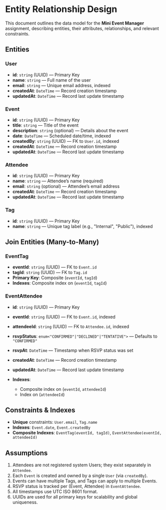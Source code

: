 # Entity Relationship Design

This document outlines the data model for the **Mini Event Manager** assignment, describing entities, their attributes, relationships, and relevant constraints.

## Entities

### User

- **id**: `string` (UUID) — Primary Key
- **name**: `string` — Full name of the user
- **email**: `string` — Unique email address, indexed
- **createdAt**: `DateTime` — Record creation timestamp
- **updatedAt**: `DateTime` — Record last update timestamp

### Event

- **id**: `string` (UUID) — Primary Key
- **title**: `string` — Title of the event
- **description**: `string` (optional) — Details about the event
- **date**: `DateTime` — Scheduled date/time, indexed
- **createdBy**: `string` (UUID) — FK to `User.id`, indexed
- **createdAt**: `DateTime` — Record creation timestamp
- **updatedAt**: `DateTime` — Record last update timestamp

### Attendee

- **id**: `string` (UUID) — Primary Key
- **name**: `string` — Attendee’s name (required)
- **email**: `string` (optional) — Attendee’s email address
- **createdAt**: `DateTime` — Record creation timestamp
- **updatedAt**: `DateTime` — Record last update timestamp

### Tag

- **id**: `string` (UUID) — Primary Key
- **name**: `string` — Unique tag label (e.g., "Internal", "Public"), indexed

## Join Entities (Many-to-Many)

### EventTag

- **eventId**: `string` (UUID) — FK to `Event.id`
- **tagId**: `string` (UUID) — FK to `Tag.id`
- **Primary Key**: Composite (`eventId`, `tagId`)
- **Indexes**: Composite index on (`eventId`, `tagId`)

### EventAttendee

- **id**: `string` (UUID) — Primary Key
- **eventId**: `string` (UUID) — FK to `Event.id`, indexed
- **attendeeId**: `string` (UUID) — FK to `Attendee.id`, indexed
- **rsvpStatus**: `enum<"CONFIRMED"|"DECLINED"|"TENTATIVE">` — Defaults to `"CONFIRMED"`
- **rsvpAt**: `DateTime` — Timestamp when RSVP status was set
- **createdAt**: `DateTime` — Record creation timestamp
- **updatedAt**: `DateTime` — Record last update timestamp
- **Indexes**:

  - Composite index on (`eventId`, `attendeeId`)
  - Index on (`attendeeId`)

## Constraints & Indexes

- **Unique** constraints: `User.email`, `Tag.name`
- **Indexes**: `Event.date`, `Event.createdBy`
- **Composite Indexes**: `EventTag(eventId, tagId)`, `EventAttendee(eventId, attendeeId)`

## Assumptions

1. Attendees are not registered system Users; they exist separately in `Attendee`.
2. Each `Event` is created and owned by a single `User` (via `createdBy`).
3. Events can have multiple Tags, and Tags can apply to multiple Events.
4. RSVP status is tracked per (Event, Attendee) in `EventAttendee`.
5. All timestamps use UTC ISO 8601 format.
6. UUIDs are used for all primary keys for scalability and global uniqueness.
